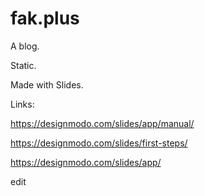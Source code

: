 # fak.plus

A blog.

Static.

Made with Slides.

Links:

https://designmodo.com/slides/app/manual/

https://designmodo.com/slides/first-steps/

https://designmodo.com/slides/app/

edit